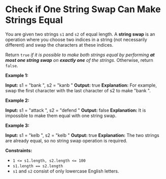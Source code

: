 # Check if One String Swap Can Make Strings Equal

You are given two strings `s1` and `s2` of equal length. A **string swap** is an operation where you choose two indices in a string (not necessarily different) and swap the characters at these indices.

Return `true` _if it is possible to make both strings equal by performing **at most one string swap** on **exactly one** of the strings._ Otherwise, return `false`.

**Example 1:**

**Input:** s1 =  "bank ", s2 =  "kanb "
**Output:** true
**Explanation:** For example, swap the first character with the last character of s2 to make  "bank ".

**Example 2:**

**Input:** s1 =  "attack ", s2 =  "defend "
**Output:** false
**Explanation:** It is impossible to make them equal with one string swap.

**Example 3:**

**Input:** s1 =  "kelb ", s2 =  "kelb "
**Output:** true
**Explanation:** The two strings are already equal, so no string swap operation is required.

**Constraints:**

* `1 <= s1.length, s2.length <= 100`
* `s1.length == s2.length`
* `s1` and `s2` consist of only lowercase English letters.

